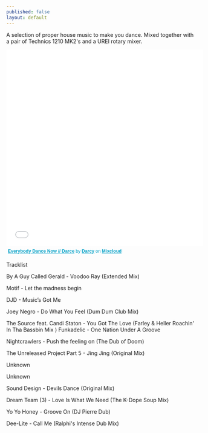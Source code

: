 ```yaml
---
published: false
layout: default
---
```


A selection of proper house music to make you dance. Mixed together with a pair of Technics 1210 MK2's and a UREI rotary mixer.

<iframe width="520" height="520" src="//www.mixcloud.com/widget/iframe/?feed=http%3A%2F%2Fwww.mixcloud.com%2Fdarcy%2Feverybody-dance-now-darce%2F&embed_uuid=60dcfc54-f478-4a0d-8af2-bc74e87b7cdb&stylecolor=&embed_type=widget_standard" frameborder="0"></iframe><div style="clear:both; height:3px; width:512px;"></div><p style="display:block; font-size:12px; font-family:Helvetica, Arial, sans-serif; margin:0; padding: 3px 4px; color:#02a0c7; width:512px;"><a href="http://www.mixcloud.com/darcy/everybody-dance-now-darce/?utm_source=widget&amp;utm_medium=web&amp;utm_campaign=base_links&amp;utm_term=resource_link" target="_blank" style="color:#02a0c7; font-weight:bold;">Everybody Dance Now // Darce</a><span> by </span><a href="http://www.mixcloud.com/darcy/?utm_source=widget&amp;utm_medium=web&amp;utm_campaign=base_links&amp;utm_term=profile_link" target="_blank" style="color:#02a0c7; font-weight:bold;">Darcy</a><span> on </span><a href="http://www.mixcloud.com/?utm_source=widget&utm_medium=web&utm_campaign=base_links&utm_term=homepage_link" target="_blank" style="color:#02a0c7; font-weight:bold;"> Mixcloud</a></p><div style="clear:both; height:3px;"></div>

Tracklist

By A Guy Called Gerald - Voodoo Ray (Extended Mix)

Motif - Let the madness begin

DJD - Music’s Got Me

Joey Negro - Do What You Feel (Dum Dum Club Mix)

The Source feat. Candi Staton - You Got The Love (Farley & Heller Roachin' In Tha Bassbin Mix
)
Funkadelic - One Nation Under A Groove

Nightcrawlers - Push the feeling on (The Dub of Doom)

The Unreleased Project Part 5 - Jing Jing (Original Mix)

Unknown

Unknown

Sound Design - Devils Dance (Original Mix)

Dream Team (3) - Love Is What We Need (The K-Dope Soup Mix)

Yo Yo Honey - Groove On (DJ Pierre Dub)

Dee-Lite - Call Me (Ralphi's Intense Dub Mix)
